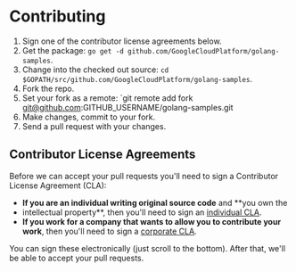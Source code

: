 # Contributing

1. Sign one of the contributor license agreements below.
1. Get the package:
    `go get -d github.com/GoogleCloudPlatform/golang-samples`.
1. Change into the checked out source:
    `cd $GOPATH/src/github.com/GoogleCloudPlatform/golang-samples`.
1. Fork the repo.
1. Set your fork as a remote:
    `git remote add fork git@github.com:GITHUB_USERNAME/golang-samples.git
1. Make changes, commit to your fork.
1. Send a pull request with your changes.

## Contributor License Agreements

Before we can accept your pull requests you'll need to sign a Contributor
License Agreement (CLA):

- **If you are an individual writing original source code** and **you own the
- intellectual property**, then you'll need to sign an [individual CLA][indvcla].
- **If you work for a company that wants to allow you to contribute your work**,
then you'll need to sign a [corporate CLA][corpcla].

You can sign these electronically (just scroll to the bottom). After that,
we'll be able to accept your pull requests.

[gcloudcli]: https://developers.google.com/cloud/sdk/gcloud/
[indvcla]: https://developers.google.com/open-source/cla/individual
[corpcla]: https://developers.google.com/open-source/cla/corporate
